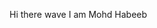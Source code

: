 Hi there wave I am Mohd Habeeb


<!---
mhdh-9/mhdh-9 is a ✨ special ✨ repository because its `README.md` (this file) appears on your GitHub profile.
You can click the Preview link to take a look at your changes.
--->
